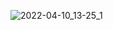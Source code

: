 ![2022-04-10_13-25_1](https://user-images.githubusercontent.com/76423272/162609849-759b9b8d-47f1-45e0-9aa8-9784914397d9.png)
